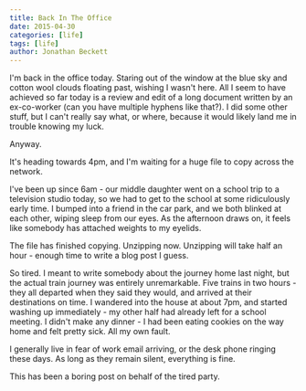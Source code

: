 ```yaml
---
title: Back In The Office
date: 2015-04-30
categories: [life]
tags: [life]
author: Jonathan Beckett
---
```


I'm back in the office today. Staring out of the window at the blue sky and cotton wool clouds floating past, wishing I wasn't here. All I seem to have achieved so far today is a review and edit of a long document written by an ex-co-worker (can you have multiple hyphens like that?). I did some other stuff, but I can't really say what, or where, because it would likely land me in trouble knowing my luck.

Anyway.

It's heading towards 4pm, and I'm waiting for a huge file to copy across the network.

I've been up since 6am - our middle daughter went on a school trip to a television studio today, so we had to get to the school at some ridiculously early time. I bumped into a friend in the car park, and we both blinked at each other, wiping sleep from our eyes. As the afternoon draws on, it feels like somebody has attached weights to my eyelids.

The file has finished copying. Unzipping now. Unzipping will take half an hour - enough time to write a blog post I guess.

So tired. I meant to write somebody about the journey home last night, but the actual train journey was entirely unremarkable. Five trains in two hours - they all departed when they said they would, and arrived at their destinations on time. I wandered into the house at about 7pm, and started washing up immediately - my other half had already left for a school meeting. I didn't make any dinner - I had been eating cookies on the way home and felt pretty sick. All my own fault.

I generally live in fear of work email arriving, or the desk phone ringing these days. As long as they remain silent, everything is fine.

This has been a boring post on behalf of the tired party.